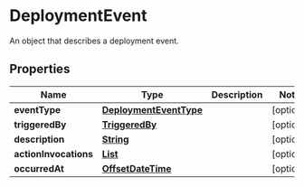 

# DeploymentEvent

An object that describes a deployment event.

## Properties

| Name | Type | Description | Notes |
|------------ | ------------- | ------------- | -------------|
|**eventType** | [**DeploymentEventType**](DeploymentEventType.md) |  |  [optional] |
|**triggeredBy** | [**TriggeredBy**](TriggeredBy.md) |  |  [optional] |
|**description** | [**String**](String.md) |  |  [optional] |
|**actionInvocations** | [**List**](List.md) |  |  [optional] |
|**occurredAt** | [**OffsetDateTime**](OffsetDateTime.md) |  |  [optional] |




